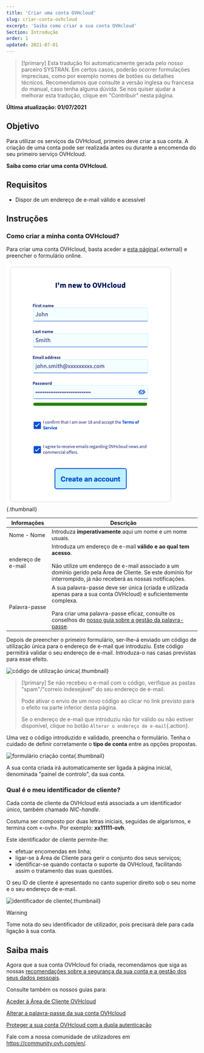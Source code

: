 ```yaml
---
title: 'Criar uma conta OVHcloud'
slug: criar-conta-ovhcloud
excerpt: 'Saiba como criar a sua conta OVHcloud'
Section: Introdução
order: 1
updated: 2021-07-01
---
```


> [!primary]
> Esta tradução foi automaticamente gerada pelo nosso parceiro SYSTRAN. Em certos casos, poderão ocorrer formulações imprecisas, como por exemplo nomes de botões ou detalhes técnicos. Recomendamos que consulte a versão inglesa ou francesa do manual, caso tenha alguma dúvida. Se nos quiser ajudar a melhorar esta tradução, clique em "Contribuir" nesta página.
>

**Última atualização: 01/07/2021**

## Objetivo

Para utilizar os serviços da OVHcloud, primeiro deve criar a sua conta.
A criação de uma conta pode ser realizada antes ou durante a encomenda do seu primeiro serviço OVHcloud.

**Saiba como criar uma conta OVHcloud.**

## Requisitos

- Dispor de um endereço de e-mail válido e acessível

## Instruções

### Como criar a minha conta OVHcloud?

Para criar uma conta OVHcloud, basta aceder a [esta página](https://www.ovh.com/auth/?action=gotomanager&from=https://www.ovh.pt/&ovhSubsidiary=pt){.external} e preencher o formulário online.

![formulário criação conta](images/account-creation.png){.thumbnail}

|Informações|Descrição|
|---|---|
|Nome - Nome|Introduza **imperativamente** aqui um nome e um nome usuais.|
|endereço de e-mail|Introduza um endereço de e-mail **válido e ao qual tem acesso**.<br><br>Não utilize um endereço de e-mail associado a um domínio gerido pela Área de Cliente. Se este domínio for interrompido, já não receberá as nossas notificações.|
|Palavra-passe|A sua palavra-passe deve ser única (criada e utilizada apenas para a sua conta OVHcloud) e suficientemente complexa.<br><br>Para criar uma palavra-passe eficaz, consulte os conselhos do [nosso guia sobre a gestão da palavra-passe](https://docs.ovh.com/pt/customer/gerir-a-palavra-passe/#instrucoes).|

Depois de preencher o primeiro formulário, ser-lhe-á enviado um código de utilização única para o endereço de e-mail que introduziu. Este código permitirá validar o seu endereço de e-mail. Introduza-o nas casas previstas para esse efeito.

![código de utilização única](images/code.png){.thumbnail}

> [!primary]
> Se não recebeu o e-mail com o código, verifique as pastas "spam"/"correio indesejável" do seu endereço de e-mail.
>
> Pode ativar o envio de um novo código ao clicar no link previsto para o efeito na parte inferior desta página.
>
> Se o endereço de e-mail que introduziu não for válido ou não estiver disponível, clique no botão `Alterar o endereço de e-mail`{.action}.
>

Uma vez o código introduzido e validado, preencha o formulário. Tenha o cuidado de definir corretamente o **tipo de conta** entre as opções propostas.

![formulário criação conta](images/account-type.png){.thumbnail}

A sua conta criada irá automaticamente ser ligada à página inicial, denominada "painel de controlo", da sua conta.

### Qual é o meu identificador de cliente?

Cada conta de cliente da OVHcloud está associada a um identificador único, também chamado *NIC-handle*.

Costuma ser composto por duas letras iniciais, seguidas de algarismos, e termina com «-ovh». Por exemplo: **xx11111-ovh**.

Este identificador de cliente permite-lhe:

- efetuar encomendas em linha;
- ligar-se à Área de Cliente para gerir o conjunto dos seus serviços;
- identificar-se quando contacta o suporte da OVHcloud, facilitando assim o tratamento das suas questões.

O seu ID de cliente é apresentado no canto superior direito sob o seu nome e o seu endereço de e-mail.

![identificador de cliente](images/nic-handle.png){.thumbnail}

> [!warning]
> Tome nota do seu identificador de utilizador, pois precisará dele para cada ligação à sua conta.

## Saiba mais

Agora que a sua conta OVHcloud foi criada, recomendamos que siga as nossas [recomendações sobre a segurança da sua conta e a gestão dos seus dados pessoais](https://docs.ovh.com/pt/customer/saber_tudo_sobre_o_identificador_de_cliente/).

Consulte também os nossos guias para:

[Aceder à Área de Cliente OVHcloud](https://docs.ovh.com/pt/customer/conectar-se-espaco-cliente-ovhcloud/)

[Alterar a palavra-passe da sua conta OVHcloud](https://docs.ovh.com/pt/customer/gerir-a-palavra-passe/)

[Proteger a sua conta OVHcloud com a dupla autenticação](https://docs.ovh.com/pt/customer/proteger-a-sua-conta-com-uma-2FA/)

Fale com a nossa comunidade de utilizadores em <https://community.ovh.com/en/>.
